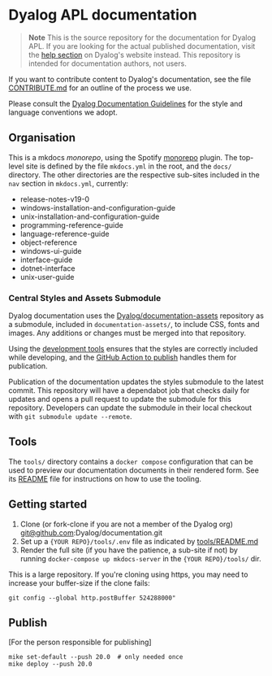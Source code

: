 # Dyalog APL documentation

> **Note** This is the source repository for the documentation for Dyalog APL. If you are looking for the actual published documentation, visit the [help section](https://help.dyalog.com/) on Dyalog's website instead. This repository is intended for documentation authors, not users.

If you want to contribute content to Dyalog's documentation, see the file [CONTRIBUTE.md](CONTRIBUTE.md) for an outline of the process we use.

Please consult the [Dyalog Documentation Guidelines](https://dyalog.github.io/documentation-guidelines) for the style and language conventions we adopt.

## Organisation

This is a mkdocs _monorepo_, using the Spotify [monorepo](https://github.com/backstage/mkdocs-monorepo-plugin) plugin. The top-level site is defined by the file `mkdocs.yml` in the root, and the `docs/` directory. The other directories are the respective sub-sites included in the `nav` section in `mkdocs.yml`, currently:

- release-notes-v19-0
- windows-installation-and-configuration-guide
- unix-installation-and-configuration-guide
- programming-reference-guide
- language-reference-guide
- object-reference
- windows-ui-guide
- interface-guide
- dotnet-interface
- unix-user-guide

### Central Styles and Assets Submodule

Dyalog documentation uses the [Dyalog/documentation-assets](https://github.com/Dyalog/documentation-assets) repository as a submodule, included in `documentation-assets/`, to include CSS, fonts and images. Any additions or changes must be merged into that repository.

Using the [development tools](#tools) ensures that the styles are correctly included while developing, and the [GitHub Action to publish](./.github/workflows/mkdocs-publish.yml) handles them for publication.

Publication of the documentation updates the styles submodule to the latest commit. This repository will have a dependabot job that checks daily for updates and opens a pull request to update the submodule for this repository. Developers can update the submodule in their local checkout with `git submodule update --remote`.

## Tools

The `tools/` directory contains a `docker compose` configuration that can be used to preview our documentation documents in their rendered form. See its [README](tools/README.md) file for instructions on how to use the tooling.

## Getting started

1. Clone (or fork-clone if you are not a member of the Dyalog org) git@github.com:Dyalog/documentation.git
2. Set up a `{YOUR REPO}/tools/.env` file as indicated by [tools/README.md](tools/README.md)
3. Render the full site (if you have the patience, a sub-site if not) by running `docker-compose up mkdocs-server` in the `{YOUR REPO}/tools/` dir.

This is a large repository. If you're cloning using https, you may need to increase your buffer-size if the clone fails:

```
git config --global http.postBuffer 524288000"
```
   
## Publish

[For the person responsible for publishing]

```
mike set-default --push 20.0  # only needed once
mike deploy --push 20.0
```
